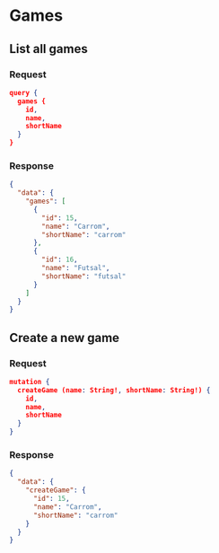 # Games

## List all games

### Request

```JSON
query {
  games {
    id,
    name,
    shortName
  }
}
```

### Response

```JSON
{
  "data": {
    "games": [
      {
        "id": 15,
        "name": "Carrom",
        "shortName": "carrom"
      },
      {
        "id": 16,
        "name": "Futsal",
        "shortName": "futsal"
      }
    ]
  }
}
```

## Create a new game

### Request

```JSON
mutation {
  createGame (name: String!, shortName: String!) {
    id,
    name,
    shortName
  }
}
```

### Response

```JSON
{
  "data": {
    "createGame": {
      "id": 15,
      "name": "Carrom",
      "shortName": "carrom"
    }
  }
}
```
